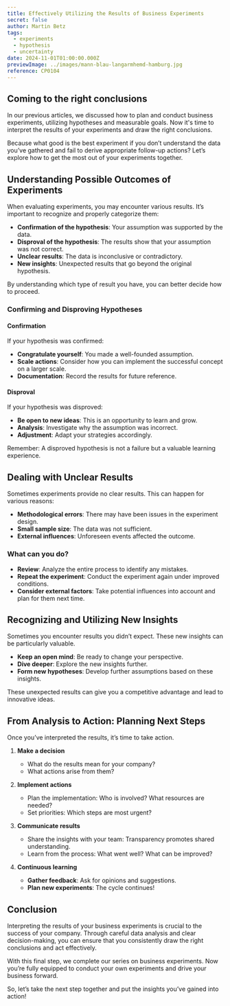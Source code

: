 ```yaml
---
title: Effectively Utilizing the Results of Business Experiments
secret: false
author: Martin Betz
tags:
  - experiments
  - hypothesis
  - uncertainty
date: 2024-11-01T01:00:00.000Z
previewImage: ../images/mann-blau-langarmhemd-hamburg.jpg
reference: CP0104
---
```

## Coming to the right conclusions
In our previous articles, we discussed how to plan and conduct business experiments, utilizing hypotheses and measurable goals. Now it's time to interpret the results of your experiments and draw the right conclusions.

Because what good is the best experiment if you don’t understand the data you’ve gathered and fail to derive appropriate follow-up actions? Let’s explore how to get the most out of your experiments together.

## Understanding Possible Outcomes of Experiments
When evaluating experiments, you may encounter various results. It’s important to recognize and properly categorize them:

- **Confirmation of the hypothesis**: Your assumption was supported by the data.
- **Disproval of the hypothesis**: The results show that your assumption was not correct.
- **Unclear results**: The data is inconclusive or contradictory.
- **New insights**: Unexpected results that go beyond the original hypothesis.

By understanding which type of result you have, you can better decide how to proceed.

### Confirming and Disproving Hypotheses

#### Confirmation
If your hypothesis was confirmed:

- **Congratulate yourself**: You made a well-founded assumption.
- **Scale actions**: Consider how you can implement the successful concept on a larger scale.
- **Documentation**: Record the results for future reference.

#### Disproval
If your hypothesis was disproved:

- **Be open to new ideas**: This is an opportunity to learn and grow.
- **Analysis**: Investigate why the assumption was incorrect.
- **Adjustment**: Adapt your strategies accordingly.

Remember: A disproved hypothesis is not a failure but a valuable learning experience.

## Dealing with Unclear Results
Sometimes experiments provide no clear results. This can happen for various reasons:

- **Methodological errors**: There may have been issues in the experiment design.
- **Small sample size**: The data was not sufficient.
- **External influences**: Unforeseen events affected the outcome.

### What can you do?
- **Review**: Analyze the entire process to identify any mistakes.
- **Repeat the experiment**: Conduct the experiment again under improved conditions.
- **Consider external factors**: Take potential influences into account and plan for them next time.

## Recognizing and Utilizing New Insights
Sometimes you encounter results you didn’t expect. These new insights can be particularly valuable.

- **Keep an open mind**: Be ready to change your perspective.
- **Dive deeper**: Explore the new insights further.
- **Form new hypotheses**: Develop further assumptions based on these insights.

These unexpected results can give you a competitive advantage and lead to innovative ideas.

## From Analysis to Action: Planning Next Steps
Once you’ve interpreted the results, it’s time to take action.

1. **Make a decision**
   - What do the results mean for your company?
   - What actions arise from them?

2. **Implement actions**
   - Plan the implementation: Who is involved? What resources are needed?
   - Set priorities: Which steps are most urgent?

3. **Communicate results**
   - Share the insights with your team: Transparency promotes shared understanding.
   - Learn from the process: What went well? What can be improved?

4. **Continuous learning**
   - **Gather feedback**: Ask for opinions and suggestions.
   - **Plan new experiments**: The cycle continues!

## Conclusion
Interpreting the results of your business experiments is crucial to the success of your company. Through careful data analysis and clear decision-making, you can ensure that you consistently draw the right conclusions and act effectively.

With this final step, we complete our series on business experiments. Now you’re fully equipped to conduct your own experiments and drive your business forward.

So, let’s take the next step together and put the insights you’ve gained into action!
